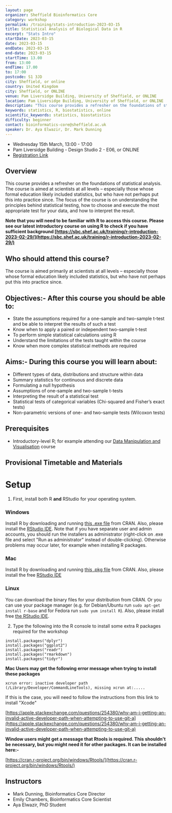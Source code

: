 ```yaml
---
layout: page
organizer: Sheffield Bioinformatics Core
category: workshop
permalink: /training/stats-introduction-2023-03-15
title: Statistical Analysis of Biological Data in R
excerpt: "Stats Intro"
startDate: 2023-03-15
date: 2023-03-15
endDate: 2023-03-15
end-date: 2023-03-15
startTime: 13.00
from: 13:00
endTime: 17.00
to: 17:00
postcode: S1 3JD
city: Sheffield, or online
country: United Kingdom
city: Sheffield, or ONLINE
venue: Pam Liversidge Building, University of Sheffield, or ONLINE
location: Pam Liversidge Building, University of Sheffield, or ONLINE
description: "This course provides a refresher on the foundations of statistical analysis. "
keywords: statistics, R, biostatistics, online
scientific_keywords: statistics, biostatistics
difficulty: beginner
contact: bioinformatics-core@sheffield.ac.uk
speaker: Dr. Aya Elwazir, Dr. Mark Dunning
---
```



- Wednesday 15th March, 13:00 - 17:00
- Pam Liversidge Building - Design Studio 2 - E06, or ONLINE
- [Registration Link](https://onlineshop.shef.ac.uk/conferences-and-events/faculty-of-medicine-dentistry-and-health/medical-school)

## Overview
This course provides a refresher on the foundations of statistical analysis. The course is aimed at scientists at all levels – especially those whose formal education likely included statistics, but who have not perhaps put this into practice since. The focus of the course is on understanding the principles behind statistical testing, how to choose and execute the most appropriate test for your data, and how to interpret the result.

**Note that you will need to be familiar with R to access this course. Please see our latest introductory course on using R to check if you have sufficient background
[https://sbc.shef.ac.uk/training/r-introduction-2023-02-29/](https://sbc.shef.ac.uk/training/r-introduction-2023-02-29/)**


## Who should attend this course?

The course is aimed primarily at scientists at all levels – especially those whose formal education likely included statistics, but who have not perhaps put this into practice since. 

## Objectives:- After this course you should be able to:

- State the assumptions required for a one-sample and two-sample t-test and be able to interpret the results of such a test
- Know when to apply a paired or independent two-sample t-test
- To perform simple statistical calculations using R
- Understand the limitations of the tests taught within the course
- Know when more complex statistical methods are required


## Aims:- During this course you will learn about:

- Different types of data, distributions and structure within data
- Summary statistics for continuous and discrete data
- Formulating a null hypothesis
- Assumptions of one-sample and two-sample t-tests
- Interpreting the result of a statistical test
- Statistical tests of categorical variables (Chi-squared and Fisher’s exact tests)
- Non-parametric versions of one- and two-sample tests (Wilcoxon tests)


## Prerequisites

- Introductory-level R; for example attending our [Data Manipulation and Visualisation](http://sbc.shef.ac.uk/training/r-introduction-2019-09-17/) course


## Provisional Timetable and Materials



# Setup

1) First, install both R **and** RStudio for your operating system. 

### Windows

Install R by downloading and running [this .exe file](http://cran.r-project.org/bin/windows/base/release.htm) from CRAN. Also, please install the [RStudio IDE](http://www.rstudio.com/ide/download/desktop). Note that if you have separate user and admin accounts, you should run the installers as administrator (right-click on .exe file and select "Run as administrator" instead of double-clicking). Otherwise problems may occur later, for example when installing R packages.

### Mac

Install R by downloading and running [this .pkg file](https://cran.r-project.org/bin/macosx/base/R-4.2.1.pkg) from CRAN. Also, please install the free [RStudio IDE](https://www.rstudio.com/products/rstudio/download/#download) 

### Linux

You can download the binary files for your distribution from CRAN. Or you can use your package manager (e.g. for Debian/Ubuntu run `sudo apt-get install r-base` and for Fedora run `sudo yum install R`). Also, please install free [the RStudio IDE](https://www.rstudio.com/products/rstudio/download/#download). 



2) Type the following into the R console to install some extra R packages required for the workshop

```
install.packages("dplyr")
install.packages("ggplot2")
install.packages("readr")
install.packages("rmarkdown")
install.packages("tidyr")
```



**Mac Users may get the following error message when trying to install these packages**

```
xcrun error: inactive developer path (/Library/Developer/CommandLineTools), missing xcrun at:.....

```

If this is the case, you will need to follow the instructions from this link to install "Xcode"

[https://apple.stackexchange.com/questions/254380/why-am-i-getting-an-invalid-active-developer-path-when-attempting-to-use-git-a](https://apple.stackexchange.com/questions/254380/why-am-i-getting-an-invalid-active-developer-path-when-attempting-to-use-git-a)

**Window users might get a message that Rtools is required. This shouldn't be necessary, but you might need it for other packages. It can be installed here:-**

[https://cran.r-project.org/bin/windows/Rtools/](https://cran.r-project.org/bin/windows/Rtools/)




## Instructors

- Mark Dunning, Bioinformatics Core Director
- Emily Chambers, Bioinformatics Core Scientist
- Aya Elwazir, PhD Student


